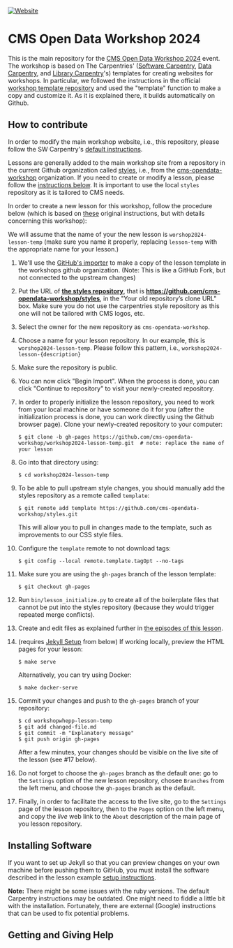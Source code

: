 [![Website](https://github.com/carpentries/workshop-template/actions/workflows/website.yml/badge.svg)](https://github.com/carpentries/workshop-template/actions/workflows/website.yml)

# CMS Open Data Workshop 2024

This is the main repository for the [CMS Open Data Workshop 2024](https://cms-opendata-workshop.github.io/2024-07-29-CERN/) event.  The workshop is based on  The Carpentries' ([Software Carpentry][swc-site], [Data Carpentry][dc-site], and
[Library Carpentry][lc-site]'s) templates for creating websites for workshops.  In particular, we followed the instructions in the official [workshop template repository](https://github.com/carpentries/workshop-template) and used the "template" function to make a copy and customize it.  As it is explained there, it builds automatically on Github.

## How to contribute

In order to modify the main workshop website, i.e., this repository, please follow the SW Carpentry's [default instructions](https://github.com/carpentries/workshop-template#customizing-your-website-required-steps).

Lessons are generally added to the main workshop site from a repository in the current Github organization called [styles](https://github.com/cms-opendata-workshop/styles), i.e., from the [cms-opendata-workshop](https://github.com/cms-opendata-workshop) organization.  If you need to create or modify a lesson, please follow the [instructions below](#creating-a-lesson).  It is important to use the local `styles` repository as it is tailored to CMS needs.

In order to create a new lesson for this workshop, follow the procedure below (which is based on [these](https://carpentries.github.io/lesson-example/setup.html#creating-a-new-lesson) original instructions, but with details concerning this workshop): 

We will assume that the name of your the new lesson is `worshop2024-lesson-temp` (make sure you name it properly, replacing `lesson-temp` with the appropriate name for your lesson.)  

1.  We'll use the [GitHub's importer](https://github.com/new/import) to make a copy of the lesson template in the workshops github organization. (Note: This is like a GitHub Fork, but not connected to the upstream changes)

2.  Put the URL of **[the styles repository](https://github.com/cms-opendata-workshop/styles)**, that is
    **https://github.com/cms-opendata-workshop/styles**, in the "Your old repository’s clone URL" box.  Make sure you do not use the carpentries style repository as this one will not be tailored with CMS logos, etc.

3. Select the owner for the new repository as `cms-opendata-workshop`.

4. Choose a name for your lesson repository. In our example, this is `worshop2024-lesson-temp`. Please follow this pattern, i.e., `workshop2024-lesson-{description}`

5. Make sure the repository is public.

6. You can now click "Begin Import". When the process is done, you can click "Continue to repository" to visit your newly-created repository.

7. In order to properly initialize the lesson repository, you need to work from your local machine or have someone do it for you (after the initialization process is done, you can work directly using the Github browser page).  Clone your newly-created repository to your computer:
    ~~~
    $ git clone -b gh-pages https://github.com/cms-opendata-workshop/workshop2024-lesson-temp.git  # note: replace the name of your lesson
    ~~~

8. Go into that directory using:
    ~~~
    $ cd workshop2024-lesson-temp
    ~~~

9. To be able to pull upstream style changes, you should manually add the
     styles repository as a remote called `template`:
    ~~~
    $ git remote add template https://github.com/cms-opendata-workshop/styles.git
    ~~~
    This will allow you to pull in changes made to the template, such as improvements to our CSS style files.

10. Configure the `template` remote to not download tags:
    ~~~
    $ git config --local remote.template.tagOpt --no-tags
    ~~~

11. Make sure you are using the `gh-pages` branch of the lesson template:
    ~~~
    $ git checkout gh-pages
    ~~~

12. Run `bin/lesson_initialize.py` to create all of the boilerplate files
    that cannot be put into the styles repository
    (because they would trigger repeated merge conflicts).

13. Create and edit files as explained further in
    [the episodes of this lesson](https://carpentries.github.io/lesson-example/index.html#schedule).

14. (requires [Jekyll Setup](#installing-software) from below) If working locally, preview the HTML pages for your lesson:
    ~~~
    $ make serve
    ~~~
    Alternatively, you can try using Docker:
    ~~~
    $ make docker-serve
    ~~~

15. Commit your changes and push to the `gh-pages` branch of your repository:
    ~~~
    $ cd workshopwhepp-lesson-temp
    $ git add changed-file.md
    $ git commit -m "Explanatory message"
    $ git push origin gh-pages
    ~~~
    After a few minutes, your changes should be visible on the live site of the lesson (see #17 below).

16. Do not forget to choose the `gh-pages` branch as the default one: go to the `Settings` option of the new lesson repository, chosee `Branches` from the left menu, and choose the `gh-pages` branch as the default.

17. Finally, in order to facilitate the access to the live site, go to the `Settings` page of the lesson repository, then to the `Pages` option on the left menu, and copy the *live* web link to the `About` description of the main page of you lesson repository.

## Installing Software

If you want to set up Jekyll so that you can preview changes on your own machine before pushing them
to GitHub, you must install the software described in the lesson example [setup
instructions](https://carpentries.github.io/lesson-example/setup.html#jekyll-setup-for-lesson-development).

**Note:**
There might be some issues with the ruby versions.  The default Carpentry instructions may be outdated.  One might need to fiddle a little bit with the installation.  Fortunately, there are external (Google) instructions that can be used to fix potential problems.

## Getting and Giving Help

[email]: mailto:cms-dpoa-coordinators@cern.ch
[customization]: https://carpentries.github.io/workshop-template/customization/index.html
[dc-site]: https://datacarpentry.org
[design]: https://carpentries.github.io/workshop-template/design/index.html
[faq]: https://carpentries.github.io/workshop-template/faq/index.html
[github-project-pages]: https://help.github.com/en/github/working-with-github-pages/creating-a-github-pages-site
[issues]: https://github.com/carpentries/workshop-template/issues
[lesson-example]: https://carpentries.github.io/lesson-example/
[self-organized-workshop-form]: https://amy.carpentries.org/forms/self-organised/
[swc-site]: https://software-carpentry.org
[lc-site]: https://librarycarpentry.org
